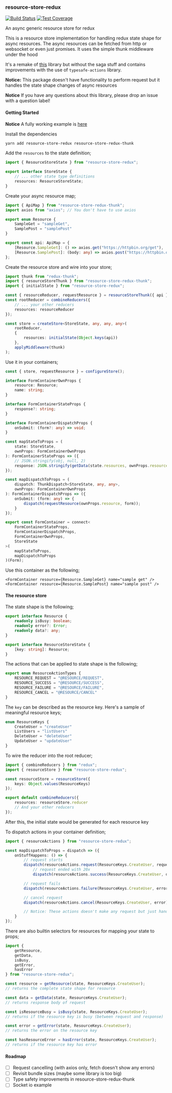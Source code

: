 ### resource-store-redux

[![Build Status](https://travis-ci.org/aacanakin/resource-store-redux.svg?branch=master)](https://travis-ci.org/aacanakin/resource-store-redux) [![Test Coverage](https://api.codeclimate.com/v1/badges/50ceb23e52dda93a7b60/test_coverage)](https://codeclimate.com/github/aacanakin/resource-store-redux/test_coverage)

An async generic resource store for redux

This is a resource store implementation for handling redux state shape for async resources. The async resources can be fetched from http or websocket or even just promises. It uses the simple thunk middleware under the hood

It's a remake of [this](https://github.com/oplog/resource-redux) library but without the saga stuff and contains improvements with the use of `typesafe-actions` library.

**Notice:** This package doesn't have functionality to perform request but it handles the state shape changes of async resources

**Notice** If you have any questions about this library, please drop an issue with a question label!

#### Getting Started

**Notice** A fully working example is [here](https://github.com/aacanakin/resource-store-redux/tree/master/packages/resource-store-redux-playground)

Install the dependencies

```sh
yarn add resource-store-redux resource-store-redux-thunk
```

Add the `resources` to the state definition;

```ts
import { ResourceStoreState } from "resource-store-redux";

export interface StoreState {
	// ... other state type definitions
	resources: ResourceStoreState;
}
```

Create your async resource map;

```ts
import { ApiMap } from "resource-store-redux-thunk";
import axios from "axios"; // You don't have to use axios

export enum Resource {
	SampleGet = "sampleGet",
	SamplePost = "samplePost"
}

export const api: ApiMap = {
	[Resource.SampleGet]: () => axios.get("https://httpbin.org/get"),
	[Resource.SamplePost]: (body: any) => axios.post("https://httpbin.org/post")
};
```

Create the resource store and wire into your store;

```ts
import thunk from "redux-thunk";
import { resourceStoreThunk } from "resource-store-redux-thunk";
import { initialState } from "resource-store-redux";

const { resourceReducer, requestResource } = resourceStoreThunk({ api });
const rootReducer = combineReducers({
	// ... your other reducers
	resources: resourceReducer
});

const store = createStore<StoreState, any, any, any>(
	rootReducer,
	{
		resources: initialState(Object.keys(api))
	},
	applyMiddleware(thunk)
);
```

Use it in your containers;

```ts
const { store, requestResource } = configureStore();

interface FormContainerOwnProps {
	resource: Resource;
	name: string;
}

interface FormContainerStateProps {
	response?: string;
}

interface FormContainerDispatchProps {
	onSubmit: (form?: any) => void;
}

const mapStateToProps = (
	state: StoreState,
	ownProps: FormContainerOwnProps
): FormContainerStateProps => ({
	// JSON.stringify(obj, null, 2)
	response: JSON.stringify(getData(state.resources, ownProps.resource), null, 2)
});

const mapDispatchToProps = (
	dispatch: ThunkDispatch<StoreState, any, any>,
	ownProps: FormContainerOwnProps
): FormContainerDispatchProps => ({
	onSubmit: (form: any) => {
		dispatch(requestResource(ownProps.resource, form));
	}
});

export const FormContainer = connect<
	FormContainerStateProps,
	FormContainerDispatchProps,
	FormContainerOwnProps,
	StoreState
>(
	mapStateToProps,
	mapDispatchToProps
)(Form);
```

Use this container as the following;

```tsx
<FormContainer resource={Resource.SampleGet} name="sample get" />
<FormContainer resource={Resource.SamplePost} name="sample post" />
```

#### The resource store

The state shape is the following;

```ts
export interface Resource {
	readonly isBusy: boolean;
	readonly error?: Error;
	readonly data?: any;
}

export interface ResourceStoreState {
	[key: string]: Resource;
}
```

The actions that can be applied to state shape is the following;

```ts
export enum ResourceActionTypes {
	RESOURCE_REQUEST = "@RESOURCE/REQUEST",
	RESOURCE_SUCCESS = "@RESOURCE/SUCCESS",
	RESOURCE_FAILURE = "@RESOURCE/FAILURE",
	RESOURCE_CANCEL = "@RESOURCE/CANCEL"
}
```

The `key` can be described as the resource key. Here's a sample of meaningful resource keys;

```ts
enum ResourceKeys {
    CreateUser = "createUser"
    ListUsers = "listUsers"
    DeleteUser = "deleteUser"
    UpdateUser = "updateUser"
}
```

To wire the reducer into the root reducer;

```ts
import { combineReducers } from "redux";
import { resourceStore } from "resource-store-redux";

const resourceStore = resourceStore({
	keys: Object.values(ResourceKeys)
});

export default combineReducers({
	resources: resourceStore.reducer
	// And your other reducers
});
```

After this, the initial state would be generated for each resource key

To dispatch actions in your container definition;

```ts
import { resourceActions } from "resource-store-redux";

const mapDispatchToProps = dispatch => ({
	onStuffHappens: () => {
		// request starts
		dispatch(resourceActions.request(ResourceKeys.CreateUser, requestParams)),
			// request ended with 20x
			dispatch(resourceActions.success(ResourceKeys.CreateUser, data));

		// request fails
		dispatch(resourceActions.failure(ResourceKeys.CreateUser, error));

		// cancel request
		dispatch(resourceActions.cancel(ResourceKeys.CreateUser, error));

		// Notice: These actions doesn't make any request but just handles the redux state of requests
	}
});
```

There are also builtin selectors for resources for mapping your state to props;

```ts
import {
	getResource,
	getData,
	isBusy,
	getError,
	hasError
} from "resource-store-redux";

const resource = getResource(state, ResourceKeys.CreateUser);
// returns the complete state shape for resource

const data = getData(state, ResourceKeys.CreateUser);
// returns response body of request

const isResourceBusy = isBusy(state, ResourceKeys.CreateUser);
// returns if the resource key is busy (between request and response)

const error = getError(state, ResourceKeys.CreateUser);
// returns the error on the resource key

const hasResourceError = hasError(state, ResourceKeys.CreateUser);
// returns if the resource key has error
```

#### Roadmap

- [ ] Request cancelling (with axios only, fetch doesn't show any errors)
- [ ] Revisit bundle sizes (maybe some library is too big)
- [ ] Type safety improvements in resource-store-redux-thunk
- [ ] Socket io example
